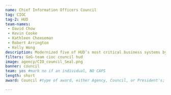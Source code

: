 ```yaml
---
name: Chief Information Officers Council
tag: CIOC
tag-2: HUD
team-names:
 - David Chow
 - Kevin Cooke
 - Kathleen Cheeseman
 - Robert Arrington
 - Kelly Wong
description: Modernized five of HUD’s most critical business systems by migrating them to a cloud-based application suite. Their work enabled functional and technical enhancements to be completed quicker at a lower cost, saving taxpayers $8 million.
filters: GoG-team cioc council hud
image: agency/CIO_council_Seal.png
banner: council
team: yes #mark no if an individual, NO CAPS
length: short
award: Council #type of award, either Agency, Council, or President's; this is case sensitive so make sure to match the options listed exactly. This section generates the format of the card

---
```


